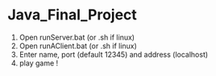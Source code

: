 # Java_Final_Project
1. Open runServer.bat (or .sh if linux)
2. Open runAClient.bat (or .sh if linux)
3. Enter name, port (default 12345) and address (localhost)
4. play game !
